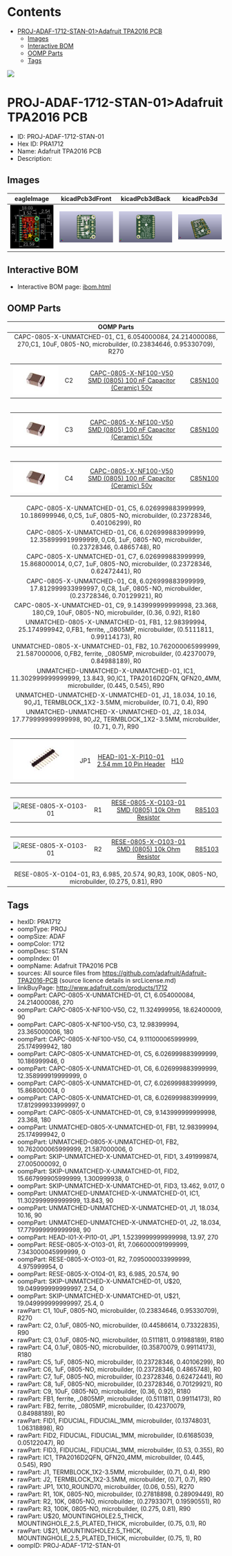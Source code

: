 



Contents
========

* [PROJ-ADAF-1712-STAN-01>Adafruit TPA2016 PCB](#proj-adaf-1712-stan-01adafruit-tpa2016-pcb)
	* [Images](#images)
	* [Interactive BOM](#interactive-bom)
	* [OOMP Parts](#oomp-parts)
	* [Tags](#tags)
  
![][im]
# PROJ-ADAF-1712-STAN-01>Adafruit TPA2016 PCB

- ID: PROJ-ADAF-1712-STAN-01
- Hex ID: PRA1712
- Name: Adafruit TPA2016 PCB
- Description: 

## Images
  
  

|eagleImage|kicadPcb3dFront|kicadPcb3dBack|kicadPcb3d|
| :---: | :---: | :---: | :---: |
|[![eagleImage](eagleImage_140.png)](eagleImage_600.png)|[![kicadPcb3dFront](kicadPcb3dFront_140.png)](kicadPcb3dFront_600.png)|[![kicadPcb3dBack](kicadPcb3dBack_140.png)](kicadPcb3dBack_600.png)|[![kicadPcb3d](kicadPcb3d_140.png)](kicadPcb3d_600.png)|

## Interactive BOM

- Interactive BOM page: [ibom.html](kicad/bom/ibom.html)

## OOMP Parts
  

|OOMP Parts|
| :---: |
|CAPC-0805-X-UNMATCHED-01, C1, 6.054000084, 24.214000086, 270,C1, 10uF, 0805-NO, microbuilder, (0.23834646, 0.95330709), R270|
|<table><tr><td>![CAPC-0805-X-NF100-V50](https://raw.githubusercontent.com/oomlout/oomlout_OOMP_parts/main/CAPC-0805-X-NF100-V50/image_140.jpg)</td><td> C2</td><td>[CAPC-0805-X-NF100-V50<br>SMD (0805) 100 nF Capacitor (Ceramic) 50v](https://github.com/oomlout/oomlout_OOMP_parts/tree/main/CAPC-0805-X-NF100-V50/)</td><td>[C85N100](https://github.com/oomlout/oomlout_OOMP_parts/tree/main/CAPC-0805-X-NF100-V50/)</td></tr></table>|
|<table><tr><td>![CAPC-0805-X-NF100-V50](https://raw.githubusercontent.com/oomlout/oomlout_OOMP_parts/main/CAPC-0805-X-NF100-V50/image_140.jpg)</td><td> C3</td><td>[CAPC-0805-X-NF100-V50<br>SMD (0805) 100 nF Capacitor (Ceramic) 50v](https://github.com/oomlout/oomlout_OOMP_parts/tree/main/CAPC-0805-X-NF100-V50/)</td><td>[C85N100](https://github.com/oomlout/oomlout_OOMP_parts/tree/main/CAPC-0805-X-NF100-V50/)</td></tr></table>|
|<table><tr><td>![CAPC-0805-X-NF100-V50](https://raw.githubusercontent.com/oomlout/oomlout_OOMP_parts/main/CAPC-0805-X-NF100-V50/image_140.jpg)</td><td> C4</td><td>[CAPC-0805-X-NF100-V50<br>SMD (0805) 100 nF Capacitor (Ceramic) 50v](https://github.com/oomlout/oomlout_OOMP_parts/tree/main/CAPC-0805-X-NF100-V50/)</td><td>[C85N100](https://github.com/oomlout/oomlout_OOMP_parts/tree/main/CAPC-0805-X-NF100-V50/)</td></tr></table>|
|CAPC-0805-X-UNMATCHED-01, C5, 6.026999883999999, 10.186999946, 0,C5, 1uF, 0805-NO, microbuilder, (0.23728346, 0.40106299), R0|
|CAPC-0805-X-UNMATCHED-01, C6, 6.026999883999999, 12.358999919999999, 0,C6, 1uF, 0805-NO, microbuilder, (0.23728346, 0.4865748), R0|
|CAPC-0805-X-UNMATCHED-01, C7, 6.026999883999999, 15.868000014, 0,C7, 1uF, 0805-NO, microbuilder, (0.23728346, 0.62472441), R0|
|CAPC-0805-X-UNMATCHED-01, C8, 6.026999883999999, 17.812999933999997, 0,C8, 1uF, 0805-NO, microbuilder, (0.23728346, 0.70129921), R0|
|CAPC-0805-X-UNMATCHED-01, C9, 9.143999999999998, 23.368, 180,C9, 10uF, 0805-NO, microbuilder, (0.36, 0.92), R180|
|UNMATCHED-0805-X-UNMATCHED-01, FB1, 12.98399994, 25.174999942, 0,FB1, ferrite, _0805MP, microbuilder, (0.5111811, 0.99114173), R0|
|UNMATCHED-0805-X-UNMATCHED-01, FB2, 10.762000065999999, 21.587000006, 0,FB2, ferrite, _0805MP, microbuilder, (0.42370079, 0.84988189), R0|
|UNMATCHED-UNMATCHED-X-UNMATCHED-01, IC1, 11.302999999999999, 13.843, 90,IC1, TPA2016D2QFN, QFN20_4MM, microbuilder, (0.445, 0.545), R90|
|UNMATCHED-UNMATCHED-X-UNMATCHED-01, J1, 18.034, 10.16, 90,J1, TERMBLOCK_1X2-3.5MM, microbuilder, (0.71, 0.4), R90|
|UNMATCHED-UNMATCHED-X-UNMATCHED-01, J2, 18.034, 17.779999999999998, 90,J2, TERMBLOCK_1X2-3.5MM, microbuilder, (0.71, 0.7), R90|
|<table><tr><td>![HEAD-I01-X-PI10-01](https://raw.githubusercontent.com/oomlout/oomlout_OOMP_parts/main/HEAD-I01-X-PI10-01/image_140.jpg)</td><td> JP1</td><td>[HEAD-I01-X-PI10-01<br>2.54 mm 10 Pin Header](https://github.com/oomlout/oomlout_OOMP_parts/tree/main/HEAD-I01-X-PI10-01/)</td><td>[H10](https://github.com/oomlout/oomlout_OOMP_parts/tree/main/HEAD-I01-X-PI10-01/)</td></tr></table>|
|<table><tr><td>![RESE-0805-X-O103-01](https://raw.githubusercontent.com/oomlout/oomlout_OOMP_parts/main/RESE-0805-X-O103-01/image_140.jpg)</td><td> R1</td><td>[RESE-0805-X-O103-01<br>SMD (0805) 10k Ohm Resistor](https://github.com/oomlout/oomlout_OOMP_parts/tree/main/RESE-0805-X-O103-01/)</td><td>[R85103](https://github.com/oomlout/oomlout_OOMP_parts/tree/main/RESE-0805-X-O103-01/)</td></tr></table>|
|<table><tr><td>![RESE-0805-X-O103-01](https://raw.githubusercontent.com/oomlout/oomlout_OOMP_parts/main/RESE-0805-X-O103-01/image_140.jpg)</td><td> R2</td><td>[RESE-0805-X-O103-01<br>SMD (0805) 10k Ohm Resistor](https://github.com/oomlout/oomlout_OOMP_parts/tree/main/RESE-0805-X-O103-01/)</td><td>[R85103](https://github.com/oomlout/oomlout_OOMP_parts/tree/main/RESE-0805-X-O103-01/)</td></tr></table>|
|RESE-0805-X-O104-01, R3, 6.985, 20.574, 90,R3, 100K, 0805-NO, microbuilder, (0.275, 0.81), R90|

## Tags

- hexID: PRA1712
- oompType: PROJ
- oompSize: ADAF
- oompColor: 1712
- oompDesc: STAN
- oompIndex: 01
- oompName: Adafruit TPA2016 PCB
- sources: All source files from https://github.com/adafruit/Adafruit-TPA2016-PCB (source licence details in srcLicense.md)
- linkBuyPage: http://www.adafruit.com/products/1712
- oompPart: CAPC-0805-X-UNMATCHED-01, C1, 6.054000084, 24.214000086, 270
- oompPart: CAPC-0805-X-NF100-V50, C2, 11.324999956, 18.62400009, 90
- oompPart: CAPC-0805-X-NF100-V50, C3, 12.98399994, 23.365000006, 180
- oompPart: CAPC-0805-X-NF100-V50, C4, 9.111000065999999, 25.174999942, 180
- oompPart: CAPC-0805-X-UNMATCHED-01, C5, 6.026999883999999, 10.186999946, 0
- oompPart: CAPC-0805-X-UNMATCHED-01, C6, 6.026999883999999, 12.358999919999999, 0
- oompPart: CAPC-0805-X-UNMATCHED-01, C7, 6.026999883999999, 15.868000014, 0
- oompPart: CAPC-0805-X-UNMATCHED-01, C8, 6.026999883999999, 17.812999933999997, 0
- oompPart: CAPC-0805-X-UNMATCHED-01, C9, 9.143999999999998, 23.368, 180
- oompPart: UNMATCHED-0805-X-UNMATCHED-01, FB1, 12.98399994, 25.174999942, 0
- oompPart: UNMATCHED-0805-X-UNMATCHED-01, FB2, 10.762000065999999, 21.587000006, 0
- oompPart: SKIP-UNMATCHED-X-UNMATCHED-01, FID1, 3.491999874, 27.005000092, 0
- oompPart: SKIP-UNMATCHED-X-UNMATCHED-01, FID2, 15.667999905999999, 1.300999938, 0
- oompPart: SKIP-UNMATCHED-X-UNMATCHED-01, FID3, 13.462, 9.017, 0
- oompPart: UNMATCHED-UNMATCHED-X-UNMATCHED-01, IC1, 11.302999999999999, 13.843, 90
- oompPart: UNMATCHED-UNMATCHED-X-UNMATCHED-01, J1, 18.034, 10.16, 90
- oompPart: UNMATCHED-UNMATCHED-X-UNMATCHED-01, J2, 18.034, 17.779999999999998, 90
- oompPart: HEAD-I01-X-PI10-01, JP1, 1.5239999999999998, 13.97, 270
- oompPart: RESE-0805-X-O103-01, R1, 7.066000091999999, 7.343000045999999, 0
- oompPart: RESE-0805-X-O103-01, R2, 7.095000033999999, 4.975999954, 0
- oompPart: RESE-0805-X-O104-01, R3, 6.985, 20.574, 90
- oompPart: SKIP-UNMATCHED-X-UNMATCHED-01, U$20, 19.049999999999997, 2.54, 0
- oompPart: SKIP-UNMATCHED-X-UNMATCHED-01, U$21, 19.049999999999997, 25.4, 0
- rawPart: C1, 10uF, 0805-NO, microbuilder, (0.23834646, 0.95330709), R270
- rawPart: C2, 0.1uF, 0805-NO, microbuilder, (0.44586614, 0.73322835), R90
- rawPart: C3, 0.1uF, 0805-NO, microbuilder, (0.5111811, 0.91988189), R180
- rawPart: C4, 0.1uF, 0805-NO, microbuilder, (0.35870079, 0.99114173), R180
- rawPart: C5, 1uF, 0805-NO, microbuilder, (0.23728346, 0.40106299), R0
- rawPart: C6, 1uF, 0805-NO, microbuilder, (0.23728346, 0.4865748), R0
- rawPart: C7, 1uF, 0805-NO, microbuilder, (0.23728346, 0.62472441), R0
- rawPart: C8, 1uF, 0805-NO, microbuilder, (0.23728346, 0.70129921), R0
- rawPart: C9, 10uF, 0805-NO, microbuilder, (0.36, 0.92), R180
- rawPart: FB1, ferrite, _0805MP, microbuilder, (0.5111811, 0.99114173), R0
- rawPart: FB2, ferrite, _0805MP, microbuilder, (0.42370079, 0.84988189), R0
- rawPart: FID1, FIDUCIAL, FIDUCIAL_1MM, microbuilder, (0.13748031, 1.06318898), R0
- rawPart: FID2, FIDUCIAL, FIDUCIAL_1MM, microbuilder, (0.61685039, 0.05122047), R0
- rawPart: FID3, FIDUCIAL, FIDUCIAL_1MM, microbuilder, (0.53, 0.355), R0
- rawPart: IC1, TPA2016D2QFN, QFN20_4MM, microbuilder, (0.445, 0.545), R90
- rawPart: J1, TERMBLOCK_1X2-3.5MM, microbuilder, (0.71, 0.4), R90
- rawPart: J2, TERMBLOCK_1X2-3.5MM, microbuilder, (0.71, 0.7), R90
- rawPart: JP1, 1X10_ROUND70, microbuilder, (0.06, 0.55), R270
- rawPart: R1, 10K, 0805-NO, microbuilder, (0.27818898, 0.28909449), R0
- rawPart: R2, 10K, 0805-NO, microbuilder, (0.27933071, 0.19590551), R0
- rawPart: R3, 100K, 0805-NO, microbuilder, (0.275, 0.81), R90
- rawPart: U$20, MOUNTINGHOLE2.5_THICK, MOUNTINGHOLE_2.5_PLATED_THICK, microbuilder, (0.75, 0.1), R0
- rawPart: U$21, MOUNTINGHOLE2.5_THICK, MOUNTINGHOLE_2.5_PLATED_THICK, microbuilder, (0.75, 1), R0
- oompID: PROJ-ADAF-1712-STAN-01



[im]: kicadPcb3d_450.png
